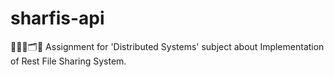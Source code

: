 # sharfis-api
👨🏽‍💻🗂📄 Assignment for 'Distributed Systems' subject about Implementation of Rest File Sharing System.
